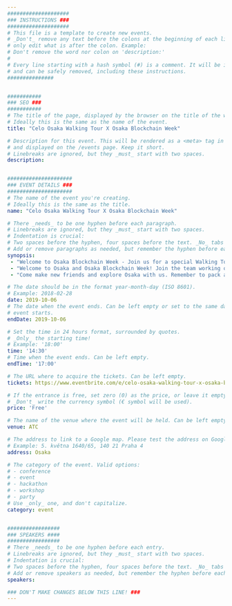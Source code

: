 ```yaml
---
####################
### INSTRUCTIONS ###
####################
# This file is a template to create new events.
# _Don't_ remove any text before the colons at the beginning of each line,
# only edit what is after the colon. Example:
# Don't remove the word nor colon on 'description:'
#
# Every line starting with a hash symbol (#) is a comment. It will be ignored
# and can be safely removed, including these instructions.
###############


###########
### SEO ###
###########
# The title of the page, displayed by the browser on the title of the window.
# Ideally this is the same as the name of the event.
title: "Celo Osaka Walking Tour X Osaka Blockchain Week"

# Description for this event. This will be rendered as a <meta> tag in the HTML,
# and displayed on the /events page. Keep it short.
# Linebreaks are ignored, but they _must_ start with two spaces.
description: 


#####################
### EVENT DETAILS ###
#####################
# The name of the event you're creating.
# Ideally this is the same as the title.
name: "Celo Osaka Walking Tour X Osaka Blockchain Week"

# There _needs_ to be one hyphen before each paragraph.
# Linebreaks are ignored, but they _must_ start with two spaces.
# Indentation is crucial:
# Two spaces before the hyphen, four spaces before the text. _No_ tabs allowed.
# Add or remove paragraphs as needed, but remember the hyphen before each entry.
synopsis:
 - "Welcome to Osaka Blockchain Week - Join us for a special Walking Tour throughout Osaka" 
 - "Welcome to Osaka and Osaka Blockchain Week! Join the team working on Celo for a special walking tour throughout Osaka. We've picked some of our favorite spots and are excited to show you them."
 - "Come make new friends and explore Osaka with us. Remember to pack a jacket and an umbrella incase it rains."

# The date should be in the format year-month-day (ISO 8601).
# Example: 2018-02-28
date: 2019-10-06
# The date when the event ends. Can be left empty or set to the same day the
# event starts.
endDate: 2019-10-06

# Set the time in 24 hours format, surrounded by quotes.
# _Only_ the starting time!
# Example: '18:00'
time: '14:30'
# Time when the event ends. Can be left empty.
endTime: '17:00'

# The URL where to acquire the tickets. Can be left empty.
tickets: https://www.eventbrite.com/e/celo-osaka-walking-tour-x-osaka-blockchain-week-tickets-74163933321

# If the entrance is free, set zero (0) as the price, or leave it empty.
# _Don't_ write the currency symbol (€ symbol will be used).
price: 'Free'

# The name of the venue where the event will be held. Can be left empty.
venue: ATC

# The address to link to a Google map. Please test the address on Google Maps.
# Example: 5. května 1640/65, 140 21 Praha 4
address: Osaka

# The category of the event. Valid options:
# - conference
# - event
# - hackathon
# - workshop
# - party
# Use _only_ one, and don't capitalize.
category: event


#################
### SPEAKERS ####
#################
# There _needs_ to be one hyphen before each entry.
# Linebreaks are ignored, but they _must_ start with two spaces.
# Indentation is crucial:
# Two spaces before the hyphen, four spaces before the text. _No_ tabs allowed.
# Add or remove speakers as needed, but remember the hyphen before each entry.
speakers:

### DON'T MAKE CHANGES BELOW THIS LINE! ###
---
```

<!-- ### DON'T MAKE CHANGES BELOW THIS LINE! ### -->

<Event-Content/>
